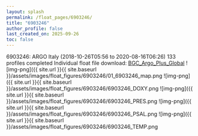 ```yaml
---
layout: splash
permalink: /float_pages/6903246/
title: "6903246"
author_profile: false
last_created_on: 2025-09-26
toc: false
---
```

 
6903246: ARGO Italy (2018-10-26T05:56 to 2020-08-16T06:26)
133 profiles completed
Individual float file download: [BGC_Argo_Plus_Global](https://ftp.soest.hawaii.edu/bgc_argo_plus/Individual_Floats/outliers_removed/6903246_Sprof_processed.nc)
![img-png]({{ site.url }}{{ site.baseurl }}/assets/images/float_figures/6903246/01_6903246_map.png
![img-png]({{ site.url }}{{ site.baseurl }}/assets/images/float_figures/6903246/6903246_DOXY.png
![img-png]({{ site.url }}{{ site.baseurl }}/assets/images/float_figures/6903246/6903246_PRES.png
![img-png]({{ site.url }}{{ site.baseurl }}/assets/images/float_figures/6903246/6903246_PSAL.png
![img-png]({{ site.url }}{{ site.baseurl }}/assets/images/float_figures/6903246/6903246_TEMP.png
